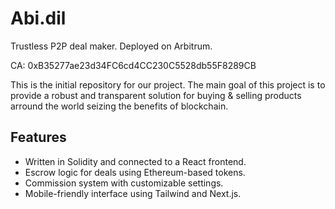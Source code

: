 # Abi.dil
Trustless P2P deal maker. Deployed on Arbitrum.

CA: 0xB35277ae23d34FC6cd4CC230C5528db55F8289CB

This is the initial repository for our project. The main goal of this project is to provide a robust and transparent solution for buying & selling products arround the world seizing the benefits of blockchain.

## Features

- Written in Solidity and connected to a React frontend.
- Escrow logic for deals using Ethereum-based tokens.
- Commission system with customizable settings.
- Mobile-friendly interface using Tailwind and Next.js.
